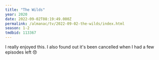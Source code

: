 ```yaml
---
title: "The Wilds"
year: 2020
date: 2022-09-02T08:19:49.000Z
permalink: /almanac/tv/2022-09-02-the-wilds/index.html
season: 1-2
tmdbid: 113367
---
```


I really enjoyed this. I also found out it's been cancelled when I had a few episodes left 😞
